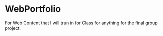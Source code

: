 # WebPortfolio
For Web Content that I will trun in for Class for anything for the final group project.
